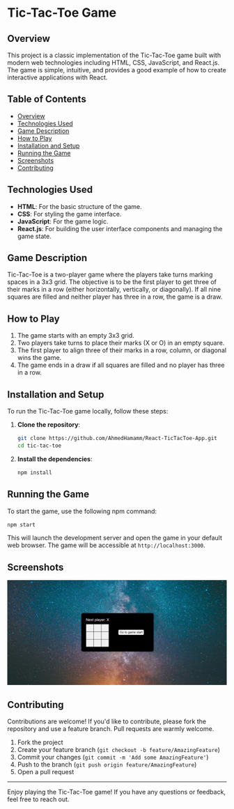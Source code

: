 # Tic-Tac-Toe Game

## Overview

This project is a classic implementation of the Tic-Tac-Toe game built with modern web technologies including HTML, CSS, JavaScript, and React.js. The game is simple, intuitive, and provides a good example of how to create interactive applications with React.

## Table of Contents

- [Overview](#overview)
- [Technologies Used](#technologies-used)
- [Game Description](#game-description)
- [How to Play](#how-to-play)
- [Installation and Setup](#installation-and-setup)
- [Running the Game](#running-the-game)
- [Screenshots](#screenshots)
- [Contributing](#contributing)

## Technologies Used

- **HTML**: For the basic structure of the game.
- **CSS**: For styling the game interface.
- **JavaScript**: For the game logic.
- **React.js**: For building the user interface components and managing the game state.

## Game Description

Tic-Tac-Toe is a two-player game where the players take turns marking spaces in a 3x3 grid. The objective is to be the first player to get three of their marks in a row (either horizontally, vertically, or diagonally). If all nine squares are filled and neither player has three in a row, the game is a draw.

## How to Play

1. The game starts with an empty 3x3 grid.
2. Two players take turns to place their marks (X or O) in an empty square.
3. The first player to align three of their marks in a row, column, or diagonal wins the game.
4. The game ends in a draw if all squares are filled and no player has three in a row.

## Installation and Setup

To run the Tic-Tac-Toe game locally, follow these steps:

1. **Clone the repository**:

   ```sh
   git clone https://github.com/AhmedHamamm/React-TicTacToe-App.git
   cd tic-tac-toe
   ```

2. **Install the dependencies**:
   ```sh
   npm install
   ```

## Running the Game

To start the game, use the following npm command:

```sh
npm start
```

This will launch the development server and open the game in your default web browser. The game will be accessible at `http://localhost:3000`.

## Screenshots

![Tic-Tac-Toe Screenshot](./Tic-Tac-Toe%20Game.png)

## Contributing

Contributions are welcome! If you'd like to contribute, please fork the repository and use a feature branch. Pull requests are warmly welcome.

1. Fork the project
2. Create your feature branch (`git checkout -b feature/AmazingFeature`)
3. Commit your changes (`git commit -m 'Add some AmazingFeature'`)
4. Push to the branch (`git push origin feature/AmazingFeature`)
5. Open a pull request

---

Enjoy playing the Tic-Tac-Toe game! If you have any questions or feedback, feel free to reach out.
